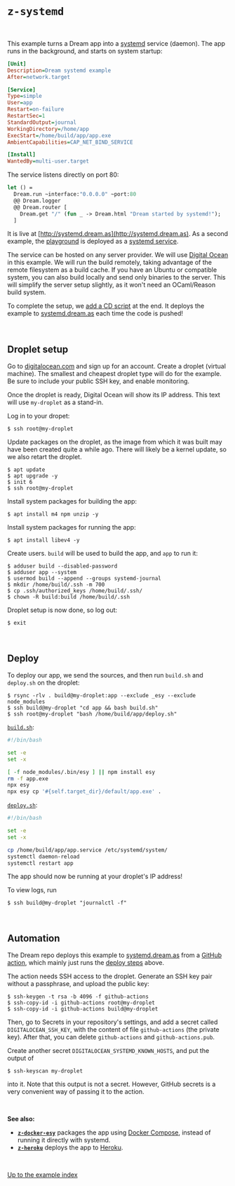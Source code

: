 # `z-systemd`

<br>

This example turns a Dream app into a
[systemd](https://en.wikipedia.org/wiki/Systemd) service (daemon). The app runs
in the background, and starts on system startup:

```ini
[Unit]
Description=Dream systemd example
After=network.target

[Service]
Type=simple
User=app
Restart=on-failure
RestartSec=1
StandardOutput=journal
WorkingDirectory=/home/app
ExecStart=/home/build/app/app.exe
AmbientCapabilities=CAP_NET_BIND_SERVICE

[Install]
WantedBy=multi-user.target
```

The service listens directly on port 80:

```ocaml
let () =
  Dream.run ~interface:"0.0.0.0" ~port:80
  @@ Dream.logger
  @@ Dream.router [
    Dream.get "/" (fun _ -> Dream.html "Dream started by systemd!");
  ]
```

It is live at [http://systemd.dream.as](http://systemd.dream.as). As a second
example, the [playground](http://dream.as) is deployed as a [systemd
service](https://github.com/aantron/dream/blob/master/example/z-playground/server/playground.service).

The service can be hosted on any server provider. We will use [Digital
Ocean](https://www.digitalocean.com) in this example. We will run the build
remotely, taking advantage of the remote filesystem as a build cache. If you
have an Ubuntu or compatible system, you can also build locally and send only
binaries to the server. This will simplify the server setup slightly, as it
won't need an OCaml/Reason build system.

To complete the setup, we [add a CD script](#automation) at the end. It deploys
the example to [systemd.dream.as](http://systemd.dream.as) each time the code is
pushed!

<br>

## Droplet setup

Go to [digitalocean.com](https://www.digitalocean.com) and sign up for an
account. Create a droplet (virtual machine). The smallest and cheapest droplet
type will do for the example. Be sure to include your public SSH key, and enable
monitoring.

Once the droplet is ready, Digital Ocean will show its IP address. This text
will use `my-droplet` as a stand-in.

Log in to your dropet:

```
$ ssh root@my-droplet
```

Update packages on the droplet, as the image from which it was built may have
been created quite a while ago. There will likely be a kernel update, so we
also retart the droplet.

```
$ apt update
$ apt upgrade -y
$ init 6
$ ssh root@my-droplet
```

Install system packages for building the app:

```
$ apt install m4 npm unzip -y
```

Install system packages for running the app:

```
$ apt install libev4 -y
```

Create users. `build` will be used to build the app, and `app` to run it:

```
$ adduser build --disabled-password
$ adduser app --system
$ usermod build --append --groups systemd-journal
$ mkdir /home/build/.ssh -m 700
$ cp .ssh/authorized_keys /home/build/.ssh/
$ chown -R build:build /home/build/.ssh
```

Droplet setup is now done, so log out:

```
$ exit
```

<br>

## Deploy

To deploy our app, we send the sources, and then run `build.sh` and `deploy.sh`
on the droplet:

```
$ rsync -rlv . build@my-droplet:app --exclude _esy --exclude node_modules
$ ssh build@my-droplet "cd app && bash build.sh"
$ ssh root@my-droplet "bash /home/build/app/deploy.sh"
```

[`build.sh`](https://github.com/aantron/dream/blob/master/example/z-systemd/build.sh):

```sh
#!/bin/bash

set -e
set -x

[ -f node_modules/.bin/esy ] || npm install esy
rm -f app.exe
npx esy
npx esy cp '#{self.target_dir}/default/app.exe' .
```

[`deploy.sh`](https://github.com/aantron/dream/blob/master/example/z-systemd/deploy.sh):

```sh
#!/bin/bash

set -e
set -x

cp /home/build/app/app.service /etc/systemd/system/
systemctl daemon-reload
systemctl restart app
```

The app should now be running at your droplet's IP address!

To view logs, run

```
$ ssh build@my-droplet "journalctl -f"
```

<br>

## Automation

The Dream repo deploys this example to
[systemd.dream.as](http://systemd.dream.as) from a [GitHub
action](https://github.com/aantron/dream/blob/master/.github/workflows/systemd.yml),
which mainly just runs the [deploy steps](#deploy) above.

The action needs SSH access to the droplet. Generate an SSH key pair without a
passphrase, and upload the public key:

```
$ ssh-keygen -t rsa -b 4096 -f github-actions
$ ssh-copy-id -i github-actions root@my-droplet
$ ssh-copy-id -i github-actions build@my-droplet
```

Then, go to Secrets in your repository's settings, and add a secret called
`DIGITALOCEAN_SSH_KEY`, with the content of file `github-actions` (the private
key). After that, you can delete `github-actions` and `github-actions.pub`.

Create another secret `DIGITALOCEAN_SYSTEMD_KNOWN_HOSTS`, and put the output of

```
$ ssh-keyscan my-droplet
```

into it. Note that this output is not a secret. However, GitHub secrets is a
very convenient way of passing it to the action.

<br>

**See also:**

- [**`z-docker-esy`**](../z-docker-esy#files) packages the app using [Docker
  Compose](https://docs.docker.com/compose/), instead of running it directly
  with systemd.
- [**`z-heroku`**](../z-heroku#files) deploys the app to
  [Heroku](https://heroku.com).

<br>

[Up to the example index](../#deploying)
